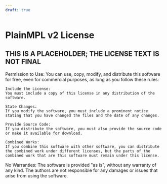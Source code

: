 ```yaml
---
draft: true
---
```


# PlainMPL v2 License

## THIS IS A PLACEHOLDER; THE LICENSE TEXT IS NOT FINAL

Permission to Use:
You can use, copy, modify, and distribute this software for free, even for commercial purposes, as long as you follow these rules:

    Include the License:
    You must include a copy of this license in any distribution of the software.

    State Changes:
    If you modify the software, you must include a prominent notice stating that you have changed the files and the date of any changes.

    Provide Source Code:
    If you distribute the software, you must also provide the source code or make it available for download.

    Combined Works:
    If you combine this software with other software, you can distribute the combined work under different licenses, but the parts of the combined work that are this software must remain under this license.

No Warranties:
The software is provided "as is", without any warranty of any kind. The authors are not responsible for any damages or issues that arise from using the software.

